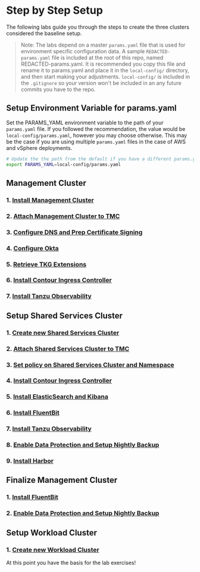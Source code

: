 # Step by Step Setup

The following labs guide you through the steps to create the three clusters considered the baseline setup.

>Note: The labs depend on a master `params.yaml` file that is used for environment specific configuration data.  A sample `REDACTED-params.yaml` file is included at the root of this repo, named REDACTED-params.yaml.  It is recommended you copy this file and rename it to params.yaml and place it in the `local-config/` directory, and then start making your adjustments.  `local-config/` is included in the `.gitignore` so your version won't be included in an any future commits you have to the repo.

## Setup Environment Variable for params.yaml

Set the PARAMS_YAML environment variable to the path of your `params.yaml` file.  If you followed the recommendation, the value would be `local-config/params.yaml`, however you may choose otherwise.  This may be the case if you are using multiple `params.yaml` files in the case of AWS and vSphere deployments.

```bash
# Update the the path from the default if you have a different params.yaml file name or location.
export PARAMS_YAML=local-config/params.yaml
```

## Management Cluster
### 1. [Install Management Cluster](../mgmt-cluster/01_install_tkg_mgmt.md)
### 2. [Attach Management Cluster to TMC](../mgmt-cluster/02_attach_tmc_mgmt.md)
### 3. [Configure DNS and Prep Certificate Signing](../mgmt-cluster/03_dns_certs_mgmt.md)
### 4. [Configure Okta](../mgmt-cluster/04_okta_mgmt.md)
### 5. [Retrieve TKG Extensions](../mgmt-cluster/05_extensions_mgmt.md)
### 6. [Install Contour Ingress Controller](../mgmt-cluster/06_contour_mgmt.md)
### 7. [Install Tanzu Observability](../mgmt-cluster/08_to_mgmt.md)

## Setup Shared Services Cluster
### 1. [Create new Shared Services Cluster](../shared-services-cluster/01_install_tkg_ssc.md)
### 2. [Attach Shared Services Cluster to TMC](../shared-services-cluster/02_attach_tmc_ssc.md)
### 3. [Set policy on Shared Services Cluster and Namespace](../shared-services-cluster/03_policy_ssc.md)
### 4. [Install Contour Ingress Controller](../shared-services-cluster/04_contour_ssc.md)
### 5. [Install ElasticSearch and Kibana](../shared-services-cluster/06_ek_ssc.md)
### 6. [Install FluentBit](../shared-services-cluster/07_fluentbit_ssc.md)
### 7. [Install Tanzu Observability](../shared-services-cluster/08_to_ssc.md)
### 8. [Enable Data Protection and Setup Nightly Backup](../shared-services-cluster/09_velero_ssc.md)
### 9. [Install Harbor](../shared-services-cluster/10_harbor.md)

## Finalize Management Cluster
### 1. [Install FluentBit](../mgmt-cluster/09_fluentbit_mgmt.md)
### 2. [Enable Data Protection and Setup Nightly Backup](../mgmt-cluster/10_velero_mgmt.md)

## Setup Workload Cluster
### 1. [Create new Workload Cluster](../workload-cluster/01_install_tkg_and_components_wlc.md)

At this point you have the basis for the lab exercises!
